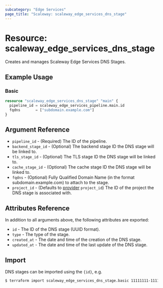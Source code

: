 ```yaml
---
subcategory: "Edge Services"
page_title: "Scaleway: scaleway_edge_services_dns_stage"
---
```


# Resource: scaleway_edge_services_dns_stage

Creates and manages Scaleway Edge Services DNS Stages.

## Example Usage

### Basic

```terraform
resource "scaleway_edge_services_dns_stage" "main" {
  pipeline_id = scaleway_edge_services_pipeline.main.id
  fqdns       = ["subdomain.example.com"]
}
```

## Argument Reference

- `pipeline_id` - (Required) The ID of the pipeline.
- `backend_stage_id` - (Optional) The backend stage ID the DNS stage will be linked to.
- `tls_stage_id` - (Optional) The TLS stage ID the DNS stage will be linked to.
- `cache_stage_id` - (Optional) The cache stage ID the DNS stage will be linked to.
- `fqdns` - (Optional) Fully Qualified Domain Name (in the format subdomain.example.com) to attach to the stage.
- `project_id` - (Defaults to [provider](../index.md#project_id) `project_id`) The ID of the project the DNS stage is associated with.

## Attributes Reference

In addition to all arguments above, the following attributes are exported:

- `id` - The ID of the DNS stage (UUID format).
- `type` - The type of the stage.
- `created_at` - The date and time of the creation of the DNS stage.
- `updated_at` - The date and time of the last update of the DNS stage.

## Import

DNS stages can be imported using the `{id}`, e.g.

```bash
$ terraform import scaleway_edge_services_dns_stage.basic 11111111-1111-1111-1111-111111111111
```
